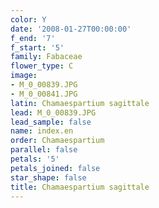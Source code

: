 ```yaml
---
color: Y
date: '2008-01-27T00:00:00'
f_end: '7'
f_start: '5'
family: Fabaceae
flower_type: C
image:
- M_0_00839.JPG
- M_0_00841.JPG
latin: Chamaespartium sagittale
lead: M_0_00839.JPG
lead_sample: false
name: index.en
order: Chamaespartium
parallel: false
petals: '5'
petals_joined: false
star_shape: false
title: Chamaespartium sagittale
---
```

